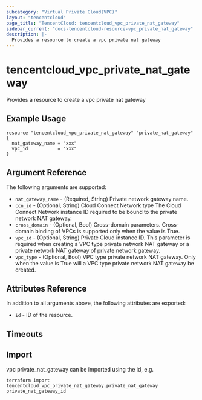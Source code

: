 ```yaml
---
subcategory: "Virtual Private Cloud(VPC)"
layout: "tencentcloud"
page_title: "TencentCloud: tencentcloud_vpc_private_nat_gateway"
sidebar_current: "docs-tencentcloud-resource-vpc_private_nat_gateway"
description: |-
  Provides a resource to create a vpc private nat gateway
---
```


# tencentcloud_vpc_private_nat_gateway

Provides a resource to create a vpc private nat gateway

## Example Usage

```hcl
resource "tencentcloud_vpc_private_nat_gateway" "private_nat_gateway" {
  nat_gateway_name = "xxx"
  vpc_id           = "xxx"
}
```

## Argument Reference

The following arguments are supported:

* `nat_gateway_name` - (Required, String) Private network gateway name.
* `ccn_id` - (Optional, String) Cloud Connect Network type The Cloud Connect Network instance ID required to be bound to the private network NAT gateway.
* `cross_domain` - (Optional, Bool) Cross-domain parameters. Cross-domain binding of VPCs is supported only when the value is True.
* `vpc_id` - (Optional, String) Private Cloud instance ID. This parameter is required when creating a VPC type private network NAT gateway or a private network NAT gateway of private network gateway.
* `vpc_type` - (Optional, Bool) VPC type private network NAT gateway. Only when the value is True will a VPC type private network NAT gateway be created.

## Attributes Reference

In addition to all arguments above, the following attributes are exported:

* `id` - ID of the resource.



## Timeouts

<no value>


## Import

vpc private_nat_gateway can be imported using the id, e.g.

```
terraform import tencentcloud_vpc_private_nat_gateway.private_nat_gateway private_nat_gateway_id
```

